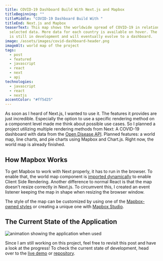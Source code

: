 ```yaml
---
title: COVID-19 Dashboard Build With Next.js and Mapbox
titleBeginning: ""
titleMiddle: "COVID-19 Dashboard Build With "
titleEnd: Next.js and Mapbox
teaserText: This map shows the worldwide spread of COVID-19 in relation to the
  selected data. More data for each country is available on hover. The project
  is still in development and will eventually evolve to a dashboard.
image: /assets/images/covid-dashboard-header.png
imageAlt: world map of the project
tags:
  - post
  - featured
  - javascript
  - react
  - next
  - api
technologies:
  - javascript
  - react
  - nextjs 
accentColor: "#ff5d25"
---
```

As soon as I heard of Next.js, I wanted to use it. The features it provides are just incredible. Especially the option to use a specific rendering method on a component level made me think about possible use cases. So I planned a project utilizing multiple rendering methods from Next: A COVID-19 dashboard with data from the [Open Disease API](https://github.com/disease-sh/api). Planned features: a world map, line charts, and pie charts using Mapbox and Chart.js. 
Right now, the world map is already finished.

## How Mapbox Works

To get Mapbox to work with Next properly, it has to run in the browser. To enable that, the world map component is [imported dynamically](https://nextjs.org/docs/advanced-features/dynamic-import#with-no-ssr) to enable Client Side Rendering.
Another difference to normal React is that the map doesn't resize correctly in Next.js. To circumvent this, I created an event listener keeping the map in shape when resizing the browser window.

The style of the map can be customized by using one of the [Mapbox-owned styles](https://docs.mapbox.com/api/maps/styles/#mapbox-styles) or creating a unique one with [Mapbox Studio](https://studio.mapbox.com/).

## The Current State of the Application

![animation showing the application when used](/assets/images/covid-dashboard.gif)

Since I am still working on this project, feel free to revisit this post and have a look at the progress! To check the current state of development, head over to the [live demo](https://dashboard-covid19.vercel.app/worldmap) or [repository](https://github.com/Noevenzahn/covid-19-dashboard). 